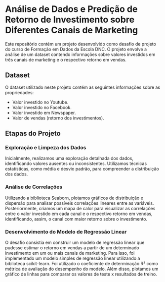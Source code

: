 # Análise de Dados e Predição de Retorno de Investimento sobre Diferentes Canais de Marketing

Este repositório contém um projeto desenvolvido como desafio de projeto do curso de Formação em Dados da Escola DNC. O projeto envolve a análise de um dataset contendo informações sobre valores investidos em três canais de marketing e o respectivo retorno em vendas.

## Dataset

O dataset utilizado neste projeto contém as seguintes informações sobre as propriedades:

- Valor investido no Youtube.
- Valor investido no Facebook.
- Valor investido em Newspaper.
- Valor de vendas (retorno dos investimentos).

## Etapas do Projeto

### Exploração e Limpeza dos Dados

Inicialmente, realizamos uma exploração detalhada dos dados, identificando valores ausentes ou inconsistentes. Utilizamos técnicas estatísticas, como média e desvio padrão, para compreender a distribuição dos dados.

### Análise de Correlações

Utilizando a biblioteca Seaborn, plotamos gráficos de distribuição e dispersão para analisar possíveis correlações lineares entre as variáveis. Posteriormente, criamos um mapa de calor para visualizar as correlações entre o valor investido em cada canal e o respectivo retorno em vendas, identificando, assim, o canal com maior retorno sobre o investimento.

### Desenvolvimento do Modelo de Regressão Linear

O desafio consistia em construir um modelo de regressão linear que pudesse estimar o retorno em vendas a partir de um determinado investimento em um ou mais canais de marketing. Para isso, foi implementado um modelo simples de regressão linear utilizando a biblioteca scikit-learn. Foi utilizado o coeficiente de determinação R² como métrica de avaliação do desempenho do modelo. Além disso, plotamos um gráfico de linhas para comparar os valores de teste x resultados de treino.
